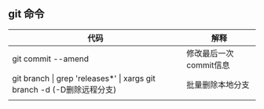 ## git 命令

| 代码                                                         | 解释                   |
| ------------------------------------------------------------ | ---------------------- |
| git commit --amend                                           | 修改最后一次commit信息 |
| git branch \| grep 'releases*' \| xargs git branch -d    (-D删除远程分支) | 批量删除本地分支       |
|                                                              |                        |


